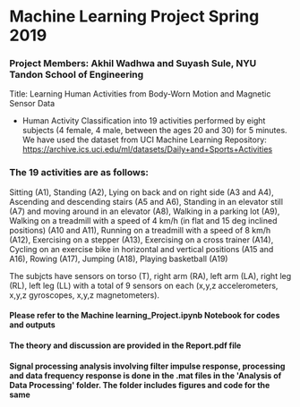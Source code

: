 # Machine Learning Project Spring 2019

### Project Members: Akhil Wadhwa and Suyash Sule, NYU Tandon School of Engineering
Title: Learning Human Activities from Body-Worn Motion and Magnetic Sensor Data

- Human Activity Classification into 19 activities performed by eight subjects (4 female, 4 male, between the ages 20 and 30) for 5 minutes. We have used the dataset from UCI Machine Learning Repository: https://archive.ics.uci.edu/ml/datasets/Daily+and+Sports+Activities

### The 19 activities are as follows: 

Sitting (A1), 
Standing (A2), 
Lying on back and on right side (A3 and A4), 
Ascending and descending stairs (A5 and A6), 
Standing in an elevator still (A7) and moving around in an elevator (A8), 
Walking in a parking lot (A9), 
Walking on a treadmill with a speed of 4 km/h (in flat and 15 deg inclined positions) (A10 and A11), 
Running on a treadmill with a speed of 8 km/h (A12), 
Exercising on a stepper (A13), 
Exercising on a cross trainer (A14), 
Cycling on an exercise bike in horizontal and vertical positions (A15 and A16), 
Rowing (A17), 
Jumping (A18), 
Playing basketball (A19)

The subjcts have sensors on torso (T), right arm (RA), left arm (LA), right leg (RL), left leg (LL) with a total of 9 sensors on each (x,y,z accelerometers, x,y,z gyroscopes, x,y,z magnetometers). 


#### Please refer to the Machine learning_Project.ipynb Notebook for codes and outputs
#### The theory and discussion are provided in the Report.pdf file
#### Signal processing analysis involving filter impulse response, processing and data frequency response is done in the .mat files in the 'Analysis of Data Processing' folder. The folder includes figures and code for the same
